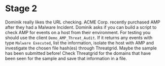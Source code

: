 # Stage 2

Dominik really likes the URL checking. ACME Corp. recently purchased AMP after they had a Malware Incident. Dominik asks if you can build a script to check AMP for events on a host from their environment. For testing you should use the client `Demo_AMP_Threat_Audit`. If it returns any events with type `Malware Executed`, list the information, isolate the host with AMP and investigate the chosen file hash(es) through Threatgrid. Maybe the sample has been submitted before! Check Threatgrid for the domains that have been seen for the sample and save that information in a file.